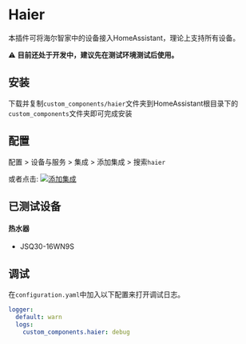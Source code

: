 # Haier

本插件可将海尔智家中的设备接入HomeAssistant，理论上支持所有设备。

⚠️  **目前还处于开发中，建议先在测试环境测试后使用。**

## 安装
下载并复制`custom_components/haier`文件夹到HomeAssistant根目录下的`custom_components`文件夹即可完成安装

## 配置

配置 > 设备与服务 >  集成 >  添加集成 > 搜索`haier`

或者点击: [![添加集成](https://my.home-assistant.io/badges/config_flow_start.svg)](https://my.home-assistant.io/redirect/config_flow_start?domain=haier)

## 已测试设备

#### 热水器
- JSQ30-16WN9S


## 调试
在`configuration.yaml`中加入以下配置来打开调试日志。

```yaml
logger:
  default: warn
  logs:
    custom_components.haier: debug
```
